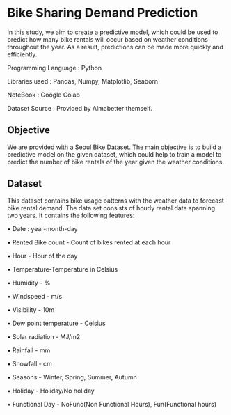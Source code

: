 # Bike Sharing Demand Prediction
In this study, we aim to create a predictive model, which could be used to predict how many bike rentals will occur based on weather conditions throughout the year.  As a result, predictions can be made more quickly and efficiently.

Programming Language : Python

Libraries used : Pandas, Numpy, Matplotlib, Seaborn

NoteBook : Google Colab

Dataset Source : Provided by Almabetter themself.

## Objective
We are provided with a Seoul Bike Dataset. The main objective is to build a predictive model on the given dataset, which could help to train a model to predict the number of bike rentals of the year given the weather conditions.

## Dataset 
This dataset contains bike usage patterns with the weather data to forecast bike rental demand. The data set consists of hourly rental data spanning two years.
It contains the following features: 

•	Date : year-month-day

•	Rented Bike count - Count of bikes rented at each hour

•	Hour - Hour of the day

•	Temperature-Temperature in Celsius

•	Humidity - %

•	Windspeed - m/s

•	Visibility - 10m

•	Dew point temperature - Celsius

•	Solar radiation - MJ/m2

•	Rainfall - mm

•	Snowfall - cm

•	Seasons - Winter, Spring, Summer, Autumn

•	Holiday - Holiday/No holiday

•	Functional Day - NoFunc(Non Functional Hours), Fun(Functional hours)
